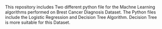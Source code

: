 This repository includes Two different python file for the Machne Learning algorithms performed on Brest Cancer Diagnosis Dataset. The Python files include the Logistic Regression and Decision Tree Algorithm. Decision Tree is more suitable for this Dataset.
